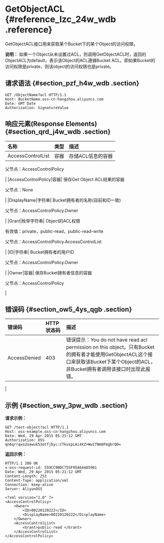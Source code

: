 # GetObjectACL {#reference_lzc_24w_wdb .reference}

GetObjectACL接口用来获取某个Bucket下的某个Object的访问权限。

**说明：** 如果一个Object从未设置过ACL，则调用GetObjectACL时，返回的ObjectACL为default，表示该Object的ACL遵循Bucket ACL。即如果Bucket的访问权限是private，则该object的访问权限也是private。

## 请求语法 {#section_pzf_h4w_wdb .section}

```
GET /ObjectName?acl HTTP/1.1
Host: BucketName.oss-cn-hangzhou.aliyuncs.com
Date: GMT Date
Authorization: SignatureValue
```

## 响应元素\(Response Elements\) {#section_qrd_j4w_wdb .section}

|名称|类型|描述|
|:-|:-|:-|
|AccessControlList|容器| 存储ACL信息的容器

 父节点：AccessControlPolicy

 |
|AccessControlPolicy|容器| 保存Get Object ACL结果的容器

 父节点：None

 |
|DisplayName|字符串| Bucket拥有者的名称\(目前和ID一致\)

 父节点：AccessControlPolicy.Owner

 |
|Grant|枚举字符串| Object的ACL权限

 有效值：private，public-read，public-read-write

 父节点：AccessControlPolicy.AccessControlList

 |
|ID|字符串| Bucket拥有者的用户ID

 父节点：AccessControlPolicy.Owner

 |
|Owner|容器| 保存Bucket拥有者信息的容器

 父节点：AccessControlPolicy

 |

## 错误码 {#section_ow5_4ys_qgb .section}

|错误码|HTTP 状态码|描述|
|:--|:-------|:-|
|AccessDenied|403|错误提示：You do not have read acl permission on this object。只有Bucket的拥有者才能使用GetObjectACL这个接口来获取该Bucket下某个Object的ACL，非Bucket拥有者调用该接口时出现此报错。

|

## 示例 {#section_swy_3pw_wdb .section}

**请求示例：**

```
GET /test-object?acl HTTP/1.1
Host: oss-example.oss-cn-hangzhou.aliyuncs.com
Date: Wed, 29 Apr 2015 05:21:12 GMT
Authorization: OSS qn6qrrqxo2oawuk53otfjbyc:CTkuxpLAi4XZ+WwIfNm0FmgbrQ0=
```

**返回示例：**

```
HTTP/1.1 200 OK
x-oss-request-id: 559CC9BDC755F95A64485981
Date: Wed, 29 Apr 2015 05:21:12 GMT
Content-Length: 253
Content-Tupe: application/xml
Connection: keep-alive
Server: AliyunOSS

<?xml version="1.0" ?>
<AccessControlPolicy>
    <Owner>
        <ID>00220120222</ID>
        <DisplayName>00220120222</DisplayName>
    </Owner>
    <AccessControlList>
        <Grant>public-read </Grant>
    </AccessControlList>
</AccessControlPolicy>
```

